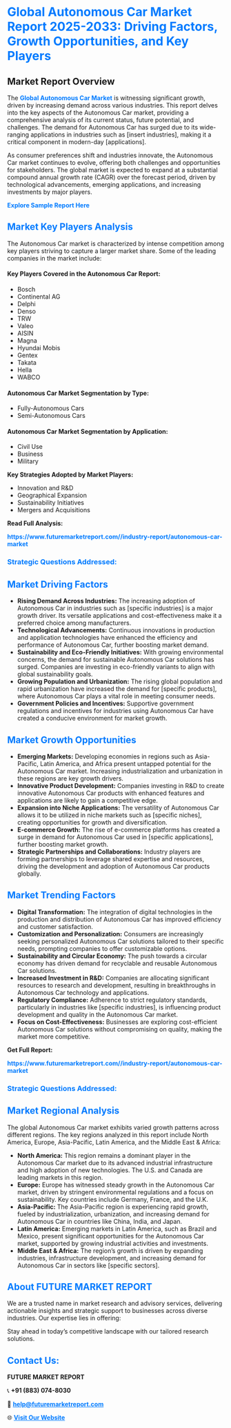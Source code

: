 <h1 style="color: #007BFF;">Global Autonomous Car Market Report 2025-2033: Driving Factors, Growth Opportunities, and Key Players</h1>

<section id="overview">
<h2>Market Report Overview</h2>
<p>The <a href="https://www.futuremarketreport.com//industry-report/autonomous-car-market" style="color: #007BFF; text-decoration: none;"><strong>Global Autonomous Car Market</strong></a> is witnessing significant growth, driven by increasing demand across various industries. This report delves into the key aspects of the Autonomous Car market, providing a comprehensive analysis of its current status, future potential, and challenges. The demand for Autonomous Car has surged due to its wide-ranging applications in industries such as [insert industries], making it a critical component in modern-day [applications].</p>
<p>As consumer preferences shift and industries innovate, the Autonomous Car market continues to evolve, offering both challenges and opportunities for stakeholders. The global market is expected to expand at a substantial compound annual growth rate (CAGR) over the forecast period, driven by technological advancements, emerging applications, and increasing investments by major players.</p>
</section>

<section id="overview">
<p><a href="https://www.futuremarketreport.com//request-sample/reportId=88378" style="color: #007BFF; text-decoration: none;"><strong>Explore Sample Report Here</strong></a></p>
</section>

<section id="key-players">
<h2 style="color: #007BFF;">Market Key Players Analysis</h2>
<p>The Autonomous Car market is characterized by intense competition among key players striving to capture a larger market share. Some of the leading companies in the market include:</p>
<h4>Key Players Covered in the Autonomous Car Report:</h4>
<ul><li>Bosch</li><li>Continental AG</li><li>Delphi</li><li>Denso</li><li>TRW</li><li>Valeo</li><li>AISIN</li><li>Magna</li><li>Hyundai Mobis</li><li>Gentex</li><li>Takata</li><li>Hella</li><li>WABCO</li></ul>
<h4>Autonomous Car Market Segmentation by Type:</h4>
<ul><li>Fully-Autonomous Cars</li><li>Semi-Autonomous Cars</li></ul>

<h4>Autonomous Car Market Segmentation by Application:</h4>
<ul><li>Civil Use</li><li>Business</li><li>Military</li></ul>
<p><strong>Key Strategies Adopted by Market Players:</strong></p>
<ul>
<li>Innovation and R&D</li>
<li>Geographical Expansion</li>
<li>Sustainability Initiatives</li>
<li>Mergers and Acquisitions</li>
</ul>
</section>

<section>
<p><strong>Read Full Analysis: </strong></p><a href="https://www.futuremarketreport.com//industry-report/autonomous-car-market" style="color: #007BFF; text-decoration: none;"><strong>https://www.futuremarketreport.com//industry-report/autonomous-car-market</strong></a>
<h3 style="color: #007BFF;">Strategic Questions Addressed:</h3>
</section>

<section id="driving-factors">
<h2 style="color: #007BFF;">Market Driving Factors</h2>
<ul>
<li><strong>Rising Demand Across Industries:</strong> The increasing adoption of Autonomous Car in industries such as [specific industries] is a major growth driver. Its versatile applications and cost-effectiveness make it a preferred choice among manufacturers.</li>
<li><strong>Technological Advancements:</strong> Continuous innovations in production and application technologies have enhanced the efficiency and performance of Autonomous Car, further boosting market demand.</li>
<li><strong>Sustainability and Eco-Friendly Initiatives:</strong> With growing environmental concerns, the demand for sustainable Autonomous Car solutions has surged. Companies are investing in eco-friendly variants to align with global sustainability goals.</li>
<li><strong>Growing Population and Urbanization:</strong> The rising global population and rapid urbanization have increased the demand for [specific products], where Autonomous Car plays a vital role in meeting consumer needs.</li>
<li><strong>Government Policies and Incentives:</strong> Supportive government regulations and incentives for industries using Autonomous Car have created a conducive environment for market growth.</li>
</ul>
</section>

<section id="growth-opportunities">
<h2 style="color: #007BFF;">Market Growth Opportunities</h2>
<ul>
<li><strong>Emerging Markets:</strong> Developing economies in regions such as Asia-Pacific, Latin America, and Africa present untapped potential for the Autonomous Car market. Increasing industrialization and urbanization in these regions are key growth drivers.</li>
<li><strong>Innovative Product Development:</strong> Companies investing in R&D to create innovative Autonomous Car products with enhanced features and applications are likely to gain a competitive edge.</li>
<li><strong>Expansion into Niche Applications:</strong> The versatility of Autonomous Car allows it to be utilized in niche markets such as [specific niches], creating opportunities for growth and diversification.</li>
<li><strong>E-commerce Growth:</strong> The rise of e-commerce platforms has created a surge in demand for Autonomous Car used in [specific applications], further boosting market growth.</li>
<li><strong>Strategic Partnerships and Collaborations:</strong> Industry players are forming partnerships to leverage shared expertise and resources, driving the development and adoption of Autonomous Car products globally.</li>
</ul>
</section>

<section id="trending-factors">
<h2 style="color: #007BFF;">Market Trending Factors</h2>
<ul>
<li><strong>Digital Transformation:</strong> The integration of digital technologies in the production and distribution of Autonomous Car has improved efficiency and customer satisfaction.</li>
<li><strong>Customization and Personalization:</strong> Consumers are increasingly seeking personalized Autonomous Car solutions tailored to their specific needs, prompting companies to offer customizable options.</li>
<li><strong>Sustainability and Circular Economy:</strong> The push towards a circular economy has driven demand for recyclable and reusable Autonomous Car solutions.</li>
<li><strong>Increased Investment in R&D:</strong> Companies are allocating significant resources to research and development, resulting in breakthroughs in Autonomous Car technology and applications.</li>
<li><strong>Regulatory Compliance:</strong> Adherence to strict regulatory standards, particularly in industries like [specific industries], is influencing product development and quality in the Autonomous Car market.</li>
<li><strong>Focus on Cost-Effectiveness:</strong> Businesses are exploring cost-efficient Autonomous Car solutions without compromising on quality, making the market more competitive.</li>
</ul>
</section>

<section>
<p><strong>Get Full Report: </strong></p><a href="https://www.futuremarketreport.com//industry-report/autonomous-car-market" style="color: #007BFF; text-decoration: none;"><strong>https://www.futuremarketreport.com//industry-report/autonomous-car-market</strong></a>
<h3 style="color: #007BFF;">Strategic Questions Addressed:</h3>
</section>


<section id="regional-analysis">
<h2 style="color: #007BFF;">Market Regional Analysis</h2>
<p>The global Autonomous Car market exhibits varied growth patterns across different regions. The key regions analyzed in this report include North America, Europe, Asia-Pacific, Latin America, and the Middle East & Africa:</p>
<ul>
<li><strong>North America:</strong> This region remains a dominant player in the Autonomous Car market due to its advanced industrial infrastructure and high adoption of new technologies. The U.S. and Canada are leading markets in this region.</li>
<li><strong>Europe:</strong> Europe has witnessed steady growth in the Autonomous Car market, driven by stringent environmental regulations and a focus on sustainability. Key countries include Germany, France, and the U.K.</li>
<li><strong>Asia-Pacific:</strong> The Asia-Pacific region is experiencing rapid growth, fueled by industrialization, urbanization, and increasing demand for Autonomous Car in countries like China, India, and Japan.</li>
<li><strong>Latin America:</strong> Emerging markets in Latin America, such as Brazil and Mexico, present significant opportunities for the Autonomous Car market, supported by growing industrial activities and investments.</li>
<li><strong>Middle East & Africa:</strong> The region’s growth is driven by expanding industries, infrastructure development, and increasing demand for Autonomous Car in sectors like [specific sectors].</li>
</ul>
</section>

<footer>
<h2 style="color: #007BFF;">About FUTURE MARKET REPORT</h2>
<p>We are a trusted name in market research and advisory services, delivering actionable insights and strategic support to businesses across diverse industries. Our expertise lies in offering:</p>

<p>Stay ahead in today’s competitive landscape with our tailored research solutions.</p>

<h2 style="color: #007BFF;">Contact Us:</h2>
<p><strong>FUTURE MARKET REPORT</strong></p>
<p>📞 <strong>+91 (883) 074-8030</strong></p>
<p>📧 <strong><a href="mailto:help@futuremarketreport.com" style="color: #007BFF;">help@futuremarketreport.com</a></strong></p>
<p>🌐 <strong><a href="https://www.futuremarketreport.com/" style="color: #007BFF;">Visit Our Website</a></strong></p>
</footer>